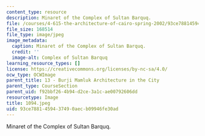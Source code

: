 ```yaml
---
content_type: resource
description: Minaret of the Complex of Sultan Barquq.
file: /courses/4-615-the-architecture-of-cairo-spring-2002/93ce7881459437490aecb09946fe30ad_1094.jpeg
file_size: 168514
file_type: image/jpeg
image_metadata:
  caption: Minaret of the Complex of Sultan Barquq.
  credit: ''
  image-alt: Complex of Sultan Barquq
learning_resource_types: []
license: https://creativecommons.org/licenses/by-nc-sa/4.0/
ocw_type: OCWImage
parent_title: 13 - Burji Mamluk Architecture in the City
parent_type: CourseSection
parent_uid: f92bbf26-4b94-d2ce-3a1c-ae00792606dd
resourcetype: Image
title: 1094.jpeg
uid: 93ce7881-4594-3749-0aec-b09946fe30ad
---
```

Minaret of the Complex of Sultan Barquq.